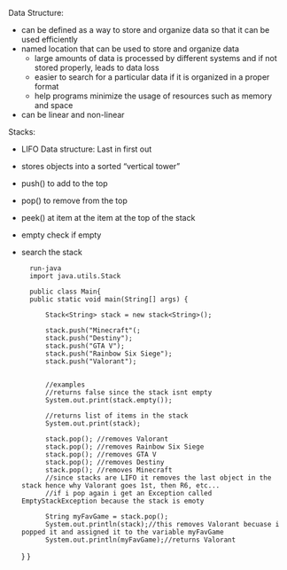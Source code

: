 Data Structure:

- can be defined as a way to store and organize data so that it can be used efficiently
- named location that can be used to store and organize data
    - large amounts of data is processed by different systems and if not stored properly, leads to data loss
    - easier to search for a particular data if it is organized in a proper format
    - help programs minimize the usage of resources such as memory and space
- can be linear and non-linear

  

Stacks:

- LIFO Data structure: Last in first out
- stores objects into a sorted “vertical tower”
- push() to add to the top
- pop() to remove from the top
- peek() at item at the item at the top of the stack
- empty check if empty
- search the stack


		run-java
		import java.utils.Stack
	
		public class Main{
		public static void main(String[] args) {
	
			Stack<String> stack = new stack<String>();
			
			stack.push("Minecraft"(;
			stack.push("Destiny");
			stack.push("GTA V");
			stack.push("Rainbow Six Siege");
			stack.push("Valorant");
			
			
			//examples
			//returns false since the stack isnt empty
			System.out.print(stack.empty()); 
			
			//returns list of items in the stack
			System.out.print(stack);
			
			stack.pop(); //removes Valorant
			stack.pop(); //removes Rainbow Six Siege
			stack.pop(); //removes GTA V
			stack.pop(); //removes Destiny
			stack.pop(); //removes Minecraft
			//since stacks are LIFO it removes the last object in the stack hence why Valorant goes 1st, then R6, etc...
			//if i pop again i get an Exception called EmptyStackException because the stack is emoty
			
			String myFavGame = stack.pop();
			System.out.println(stack);//this removes Valorant becuase i popped it and assigned it to the variable myFavGame
			System.out.println(myFavGame);//returns Valorant
			
	
	}
}





